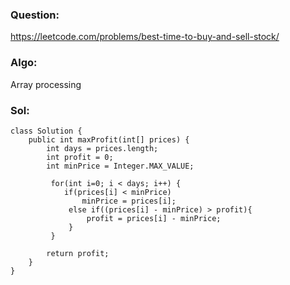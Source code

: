 ### Question:
https://leetcode.com/problems/best-time-to-buy-and-sell-stock/

### Algo:
Array processing

### Sol:
```
class Solution {
    public int maxProfit(int[] prices) {
        int days = prices.length;
        int profit = 0;
        int minPrice = Integer.MAX_VALUE;
        
         for(int i=0; i < days; i++) {
            if(prices[i] < minPrice)
                minPrice = prices[i];
             else if((prices[i] - minPrice) > profit){
                 profit = prices[i] - minPrice;
             }
         }
        
        return profit;
    }
}
```
